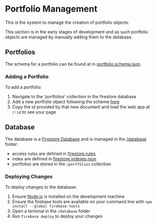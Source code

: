 # Portfolio Management
This is the system to manage the creation of portfolio objects.

This section is in the early stages of development and as such portfolio objects are managed by manually adding them to the database.

## Portfolios
The schema for a portfolio can be found at in [portfolio.schema.json](/portfolio-management/portfolio.schema.json).

### Adding a Portfolio
To add a portfolio:
1. Navigate to the 'portfolios' collection in the firestore database
2. Add a new portfolio object following the scheme [here](/portfolio-management/portfolio.schema.json)
3. Copy the id provided by that new document and load the web app at `/:id` to see your page

## Database
The database is a [Firestore Database](https://firebase.google.com/docs/firestore) and is managed in the [/database](/portfolio-management/database/) folder:
- access rules are defined in [firestore.rules](/portfolio-management/database/firestore.rules)
- index are defined in [firestore.indexes.json](/portfolio-management/database/firestore.indexes.json)
- portfolios are stored in the `/portfolios` collection

### Deploying Changes
To deploy changes to the database:
1. Ensure [Node.js](https://nodejs.org) is installed on the development machine
2. Ensure the firebase tools are available on your command line with `npm install --global firebase-tools`
3. Open a terminal in the `/database` folder
4. Run `firebase deploy` to deploy your changes
